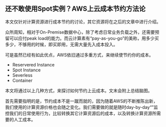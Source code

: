 
## 还不敢使用Spot实例？AWS上云成本节约方法论

本文仅针对计算资源进行成本节约的讨论，其它资源将在之后的文章中进行介绍。

众所周知，相对于On-Premise数据中心，除了考虑日常业务负载之外，还需要预留可以应付peak load的能力。而云计算素有“pay-as-you-go”的美称，用多少买多少，不够用的时候，即买即用，无需大量先入成本投入。

可是虽然已经有如此优点，AWS依旧通过多重方式，来继续使节约你的成本。

- Reservered Instance
- Spot Instance
- Severless
- Container



本文将通过以上几种方式，来探讨如何节约上云成本。文末会附上总结脑图。

首先需要指明的是，节约成本不是一蹴而就的，因为随着AWS的不断推陈出新，我们使用的计算资源价格也会随之变化。我们需要做的就是随时day-by-day“”监控我们的日常使用行为，比较转换其它计算资源后的成本，以及转换计算资源所需要的人工成本。



